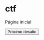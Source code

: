# ctf

Página inicial

<button onclick="window.location.href='https://estudiohacker.io/';">Próximo desafio</button>
